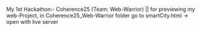 My 1st Hackathon:- Coherence25 (Team: Web-Warrior) || for previewing my web-Project, in Coherence25_Web-Warrior folder go to smartCity.html -> open with live server
